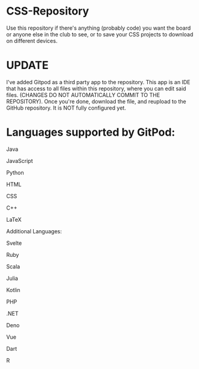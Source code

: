 # CSS-Repository
Use this repository if there's anything (probably code) you want the board or anyone else in the club to see, or to save your CSS projects to download on different devices.

# UPDATE
I've added Gitpod as a third party app to the repository. This app is an IDE that has access to all files within this repository, where you can edit said files.
(CHANGES DO NOT AUTOMATICALLY COMMIT TO THE REPOSITORY). 
Once you're done, download the file, and reupload to the GitHub repository. 
It is NOT fully configured yet.

 # Languages supported by GitPod:

Java

JavaScript

Python

HTML

CSS

C++

LaTeX


Additional Languages:


Svelte

Ruby

Scala

Julia

Kotlin

PHP

.NET

Deno

Vue

Dart

R
